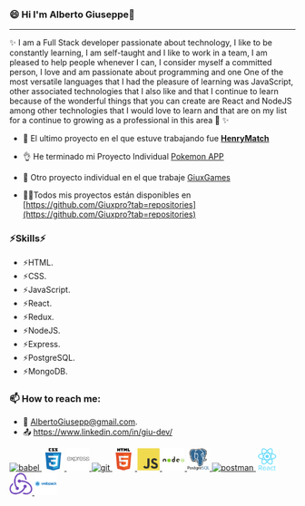### 😄 Hi I'm Alberto Giuseppe👋
<hr/>

✨
​​I am a Full Stack developer passionate about technology, I like to be constantly learning, I am self-taught and I like to work in a team, I am pleased to help people whenever I can, I consider myself a committed person, I love and am passionate about programming and one One of the most versatile languages that I had the pleasure of learning was JavaScript, other associated technologies that I also like and that I continue to learn because of the wonderful things that you can create are React and NodeJS among other technologies that I would love to learn and that are on my list for a continue to growing as a professional in this area ​​🌱
✨

- 🔭 El ultimo proyecto en el que estuve trabajando fue [**HenryMatch**](https://henry-front.vercel.app/)

- 👌 He terminado mi Proyecto Individual [Pokemon APP](https://pi-pokemons-plum.vercel.app/)

- 🌱 Otro proyecto individual en el que trabaje [GiuxGames](https://pi-video-games-rho.vercel.app/)

- 👨‍💻Todos mis proyectos están disponibles en [https://github.com/Giuxpro?tab=repositories](https://github.com/Giuxpro?tab=repositories)

### ⚡Skills⚡
- ⚡HTML.
- ⚡CSS.
- ⚡JavaScript.
- ⚡React.
- ⚡Redux.
- ⚡NodeJS.
- ⚡Express.
- ⚡PostgreSQL.
- ⚡MongoDB.

### 📫 How to reach me:
- 📩 AlbertoGiusepp@gmail.com. 
- 📤 https://www.linkedin.com/in/giu-dev/

<p align="left"> <a href="https://babeljs.io/" target="_blank" rel="noreferrer"> <img src="https://www.vectorlogo.zone/logos/babeljs/babeljs-icon.svg" alt="babel" width="40" height="40"/> </a> <a href="https://www.w3schools.com/css/" target="_blank" rel="noreferrer"> <img src="https://raw.githubusercontent.com/devicons/devicon/master/icons/css3/css3-original-wordmark.svg" alt="css3" width="40" height="40"/> </a> <a href="https://expressjs.com" target="_blank" rel="noreferrer"> <img src="https://raw.githubusercontent.com/devicons/devicon/master/icons/express/express-original-wordmark.svg" alt="express" width="40" height="40"/> </a> <a href="https://git-scm.com/" target="_blank" rel="noreferrer"> <img src="https://www.vectorlogo.zone/logos/git-scm/git-scm-icon.svg" alt="git" width="40" height="40"/> </a> <a href="https://www.w3.org/html/" target="_blank" rel="noreferrer"> <img src="https://raw.githubusercontent.com/devicons/devicon/master/icons/html5/html5-original-wordmark.svg" alt="html5" width="40" height="40"/> </a> <a href="https://developer.mozilla.org/en-US/docs/Web/JavaScript" target="_blank" rel="noreferrer"> <img src="https://raw.githubusercontent.com/devicons/devicon/master/icons/javascript/javascript-original.svg" alt="javascript" width="40" height="40"/> </a> <a href="https://nodejs.org" target="_blank" rel="noreferrer"> <img src="https://raw.githubusercontent.com/devicons/devicon/master/icons/nodejs/nodejs-original-wordmark.svg" alt="nodejs" width="40" height="40"/> </a> <a href="https://www.postgresql.org" target="_blank" rel="noreferrer"> <img src="https://raw.githubusercontent.com/devicons/devicon/master/icons/postgresql/postgresql-original-wordmark.svg" alt="postgresql" width="40" height="40"/> </a> <a href="https://postman.com" target="_blank" rel="noreferrer"> <img src="https://www.vectorlogo.zone/logos/getpostman/getpostman-icon.svg" alt="postman" width="40" height="40"/> </a> <a href="https://reactjs.org/" target="_blank" rel="noreferrer"> <img src="https://raw.githubusercontent.com/devicons/devicon/master/icons/react/react-original-wordmark.svg" alt="react" width="40" height="40"/> </a> <a href="https://redux.js.org" target="_blank" rel="noreferrer"> <img src="https://raw.githubusercontent.com/devicons/devicon/master/icons/redux/redux-original.svg" alt="redux" width="40" height="40"/> </a> <a href="https://webpack.js.org" target="_blank" rel="noreferrer"> <img src="https://raw.githubusercontent.com/devicons/devicon/d00d0969292a6569d45b06d3f350f463a0107b0d/icons/webpack/webpack-original-wordmark.svg" alt="webpack" width="40" height="40"/> </a> </p>


